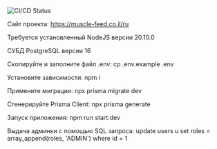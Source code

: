 ![CI/CD Status](https://github.com/vetrovegor/muscle-feed-backend/actions/workflows/deploy.yml/badge.svg)

Сайт проекта: https://muscle-feed.co.il/ru

Требуется установленный NodeJS версии 20.10.0

СУБД PostgreSQL версии 16

Скопируйте и заполните файл .env:
cp .env.example .env

Установите зависимости:
npm i

Примените миграции:
npx prisma migrate dev

Сгенерируйте Prisma Client:
npx prisma generate

Запуск приложения:
npm run start:dev

Выдача админки с помощью SQL запроса:
update users u 
set roles = array_append(roles, 'ADMIN')
where id = 1